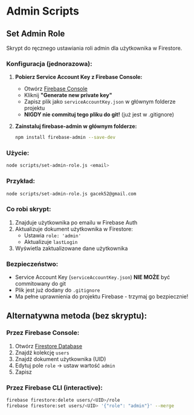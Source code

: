 # Admin Scripts

## Set Admin Role

Skrypt do ręcznego ustawiania roli admin dla użytkownika w Firestore.

### Konfiguracja (jednorazowa):

1. **Pobierz Service Account Key z Firebase Console:**
   - Otwórz [Firebase Console](https://console.firebase.google.com/project/kalkulator-produkcyjny---alpha/settings/serviceaccounts/adminsdk)
   - Kliknij **"Generate new private key"**
   - Zapisz plik jako `serviceAccountKey.json` w głównym folderze projektu
   - **NIGDY nie commituj tego pliku do git!** (już jest w .gitignore)

2. **Zainstaluj firebase-admin w głównym folderze:**
   ```bash
   npm install firebase-admin --save-dev
   ```

### Użycie:

```bash
node scripts/set-admin-role.js <email>
```

### Przykład:

```bash
node scripts/set-admin-role.js gacek52@gmail.com
```

### Co robi skrypt:

1. Znajduje użytkownika po emailu w Firebase Auth
2. Aktualizuje dokument użytkownika w Firestore:
   - Ustawia `role: 'admin'`
   - Aktualizuje `lastLogin`
3. Wyświetla zaktualizowane dane użytkownika

### Bezpieczeństwo:

- Service Account Key (`serviceAccountKey.json`) **NIE MOŻE** być commitowany do git
- Plik jest już dodany do `.gitignore`
- Ma pełne uprawnienia do projektu Firebase - trzymaj go bezpiecznie!

## Alternatywna metoda (bez skryptu):

### Przez Firebase Console:

1. Otwórz [Firestore Database](https://console.firebase.google.com/project/kalkulator-produkcyjny---alpha/firestore)
2. Znajdź kolekcję `users`
3. Znajdź dokument użytkownika (UID)
4. Edytuj pole `role` -> ustaw wartość `admin`
5. Zapisz

### Przez Firebase CLI (interactive):

```bash
firebase firestore:delete users/<UID>/role
firebase firestore:set users/<UID> '{"role": "admin"}' --merge
```
